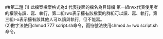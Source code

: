 ##第二題
(1) 此檔案檔案格式為d 代表後面的檔名為目錄檔 第一組rwx代表使用者的權限有讀、寫、執行，第二組rwx表示擁有該檔案的群組可以讀、寫、執行，第三組r-x表示擁有該其他人可以讀與執行，但不能寫。  
(2)數字法使用chmod 777 script.sh命令，而符號法使用chmod a=rwx script.sh命令。